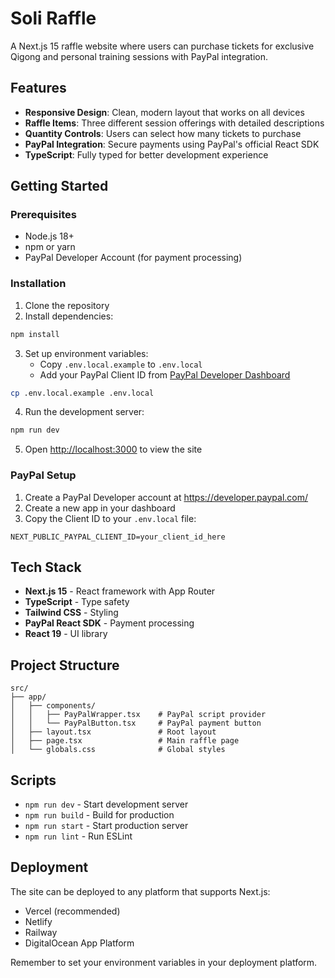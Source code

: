 # Soli Raffle

A Next.js 15 raffle website where users can purchase tickets for exclusive Qigong and personal training sessions with PayPal integration.

## Features

- **Responsive Design**: Clean, modern layout that works on all devices
- **Raffle Items**: Three different session offerings with detailed descriptions
- **Quantity Controls**: Users can select how many tickets to purchase
- **PayPal Integration**: Secure payments using PayPal's official React SDK
- **TypeScript**: Fully typed for better development experience

## Getting Started

### Prerequisites

- Node.js 18+ 
- npm or yarn
- PayPal Developer Account (for payment processing)

### Installation

1. Clone the repository
2. Install dependencies:
```bash
npm install
```

3. Set up environment variables:
   - Copy `.env.local.example` to `.env.local`
   - Add your PayPal Client ID from [PayPal Developer Dashboard](https://developer.paypal.com/)

```bash
cp .env.local.example .env.local
```

4. Run the development server:
```bash
npm run dev
```

5. Open [http://localhost:3000](http://localhost:3000) to view the site

### PayPal Setup

1. Create a PayPal Developer account at https://developer.paypal.com/
2. Create a new app in your dashboard
3. Copy the Client ID to your `.env.local` file:
```
NEXT_PUBLIC_PAYPAL_CLIENT_ID=your_client_id_here
```

## Tech Stack

- **Next.js 15** - React framework with App Router
- **TypeScript** - Type safety
- **Tailwind CSS** - Styling
- **PayPal React SDK** - Payment processing
- **React 19** - UI library

## Project Structure

```
src/
├── app/
│   ├── components/
│   │   ├── PayPalWrapper.tsx    # PayPal script provider
│   │   └── PayPalButton.tsx     # PayPal payment button
│   ├── layout.tsx               # Root layout
│   ├── page.tsx                 # Main raffle page
│   └── globals.css              # Global styles
```

## Scripts

- `npm run dev` - Start development server
- `npm run build` - Build for production
- `npm run start` - Start production server
- `npm run lint` - Run ESLint

## Deployment

The site can be deployed to any platform that supports Next.js:
- Vercel (recommended)
- Netlify
- Railway
- DigitalOcean App Platform

Remember to set your environment variables in your deployment platform.
